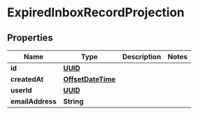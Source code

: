 

# ExpiredInboxRecordProjection

## Properties

Name | Type | Description | Notes
------------ | ------------- | ------------- | -------------
**id** | [**UUID**](UUID) |  | 
**createdAt** | [**OffsetDateTime**](OffsetDateTime) |  | 
**userId** | [**UUID**](UUID) |  | 
**emailAddress** | **String** |  | 



